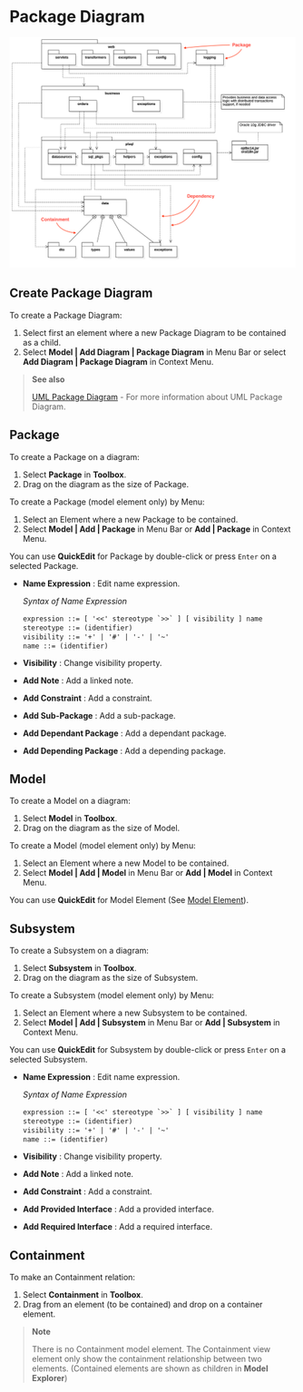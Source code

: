 # Package Diagram

![Package Diagram](../.gitbook/assets/multi-layered-web-architecture.png)

## Create Package Diagram

To create a Package Diagram:

1. Select first an element where a new Package Diagram to be contained as a child.
2. Select **Model \| Add Diagram \| Package Diagram** in Menu Bar or select **Add Diagram \| Package Diagram** in Context Menu.

> **See also**
>
> [UML Package Diagram](http://www.uml-diagrams.org/package-diagrams-overview.html) - For more information about UML Package Diagram.

## Package

To create a Package on a diagram:

1. Select **Package** in **Toolbox**.
2. Drag on the diagram as the size of Package.

To create a Package \(model element only\) by Menu:

1. Select an Element where a new Package to be contained.
2. Select **Model \| Add \| Package** in Menu Bar or **Add \| Package** in Context Menu.

You can use **QuickEdit** for Package by double-click or press `Enter` on a selected Package.

* **Name Expression** : Edit name expression.

  _Syntax of Name Expression_

  ```text
  expression ::= [ '<<' stereotype `>>` ] [ visibility ] name
  stereotype ::= (identifier)
  visibility ::= '+' | '#' | '-' | '~'
  name ::= (identifier)
  ```

* **Visibility** : Change visibility property.
* **Add Note** : Add a linked note.
* **Add Constraint** : Add a constraint.
* **Add Sub-Package** : Add a sub-package.
* **Add Dependant Package** : Add a dependant package.
* **Add Depending Package** : Add a depending package.

## Model

To create a Model on a diagram:

1. Select **Model** in **Toolbox**.
2. Drag on the diagram as the size of Model.

To create a Model \(model element only\) by Menu:

1. Select an Element where a new Model to be contained.
2. Select **Model \| Add \| Model** in Menu Bar or **Add \| Model** in Context Menu.

You can use **QuickEdit** for Model Element \(See [Model Element](class-diagram.md#model-element)\).

## Subsystem

To create a Subsystem on a diagram:

1. Select **Subsystem** in **Toolbox**.
2. Drag on the diagram as the size of Subsystem.

To create a Subsystem \(model element only\) by Menu:

1. Select an Element where a new Subsystem to be contained.
2. Select **Model \| Add \| Subsystem** in Menu Bar or **Add \| Subsystem** in Context Menu.

You can use **QuickEdit** for Subsystem by double-click or press `Enter` on a selected Subsystem.

* **Name Expression** : Edit name expression.

  _Syntax of Name Expression_

  ```text
  expression ::= [ '<<' stereotype `>>` ] [ visibility ] name
  stereotype ::= (identifier)
  visibility ::= '+' | '#' | '-' | '~'
  name ::= (identifier)
  ```

* **Visibility** : Change visibility property.
* **Add Note** : Add a linked note.
* **Add Constraint** : Add a constraint.
* **Add Provided Interface** : Add a provided interface.
* **Add Required Interface** : Add a required interface.

## Containment

To make an Containment relation:

1. Select **Containment** in **Toolbox**.
2. Drag from an element \(to be contained\) and drop on a container element.

> **Note**
>
> There is no Containment model element. The Containment view element only show the containment relationship between two elements. \(Contained elements are shown as children in **Model Explorer**\)

